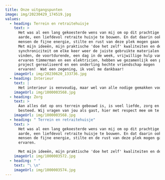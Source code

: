 ```yaml
---
title: Onze uitgangspunten
image: img/20230429_174519.jpg
values:
  - heading: Terrein en retraitehuisje
    text: >
      Het was al een lang gekoesterde wens van mij om op dit prachtige stukje
      aarde, een liefdevol retraite huisje te bouwen. En dat daarin ook andere
      mensen de fijne energie, stilte en rust van deze plek mogen gaan ervaren.
      Met mijn ideeën, mijn praktische 'doe het zelf' kwaliteiten en de
      synchroniciteit om elke keer weer de juiste gebruikte materialen te mogen
      vinden, de voortdurende, een dag in de week, vrijwillige hulp van een
      ervaren timmerman en een elektricien, hebben we gezamenlijk een prachtig
      project gerealiseerd en een onderling hechte vriendschap mogen
      ervaren!  Wat een zegening, ik voel me dankbaar!  
    imageUrl: img/20230620_133736.jpg
  - heading: Interieur
    text: |
      Het interieur is eenvoudig, maar wel van alle nodige gemakken voorzien.
    imageUrl: img/1000003568.jpg
  - heading: Zorg
    text: >
      Aan alles dat op ons terrein gebouwd is, is veel liefde, zorg en aandacht
      besteed. Wij vragen van jou als gast, hier met respect mee om te gaan.
    imageUrl: img/1000003568.jpg
  - heading: " Terrein en retraitehuisje"
    text: >
      Het was al een lang gekoesterde wens van mij om op dit prachtige stukje
      aarde, een liefdevol retraite huisje te bouwen. En dat daarin ook andere
      mensen de fijne energie, stilte en de rust van deze plek mogen gaan
      ervaren. 

      Met mijn ideeën, mijn praktische 'doe het zelf' kwaliteiten en de synchroniciteit om elke keer weer de juiste gebruikte materialen te mogen vinden, de voortdurende, een dag in de week, vrijwillige hulp van een ervaren timmerman en elektricien, hebben we gezamenlijk een prachtig project gerealiseerd en een onderlinge hechte vriendschap ervaren! Wat een zegening. Ik voel me dankbaar.
    imageUrl: img/1000003572.jpg
  - heading: " "
    text: "\ \n"
    imageUrl: img/1000003574.jpg
---
```

